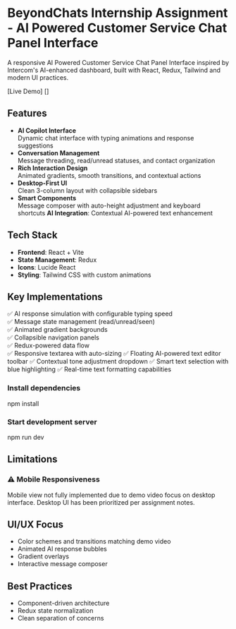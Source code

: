 # BeyondChats Internship Assignment - AI Powered Customer Service Chat Panel Interface

A responsive AI Powered Customer Service Chat Panel Interface inspired by Intercom's AI-enhanced dashboard, built with React, Redux, Tailwind and modern UI practices.

[Live Demo] []

## Features
- **AI Copilot Interface**  
  Dynamic chat interface with typing animations and response suggestions
- **Conversation Management**  
  Message threading, read/unread statuses, and contact organization
- **Rich Interaction Design**  
  Animated gradients, smooth transitions, and contextual actions
- **Desktop-First UI**  
  Clean 3-column layout with collapsible sidebars
- **Smart Components**  
  Message composer with auto-height adjustment and keyboard shortcuts
  **AI Integration**: Contextual AI-powered text enhancement

## Tech Stack
- **Frontend**: React + Vite
- **State Management**: Redux
- **Icons**: Lucide React
- **Styling**: Tailwind CSS with custom animations

## Key Implementations
✅ AI response simulation with configurable typing speed  
✅ Message state management (read/unread/seen)  
✅ Animated gradient backgrounds  
✅ Collapsible navigation panels  
✅ Redux-powered data flow  
✅ Responsive textarea with auto-sizing 
✅ Floating AI-powered text editor toolbar
✅ Contextual tone adjustment dropdown
✅ Smart text selection with blue highlighting
✅ Real-time text formatting capabilities 


### Install dependencies
npm install

### Start development server
npm run dev

## Limitations
### ⚠️ Mobile Responsiveness
Mobile view not fully implemented due to demo video focus on desktop interface. Desktop UI has been prioritized per assignment notes.

## UI/UX Focus
- Color schemes and transitions matching demo video
- Animated AI response bubbles
- Gradient overlays
- Interactive message composer

## Best Practices
- Component-driven architecture
- Redux state normalization
- Clean separation of concerns
